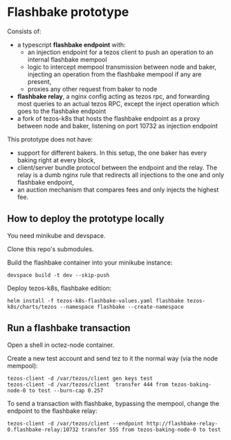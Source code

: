 Flashbake prototype
===================

Consists of:

* a typescript **flashbake endpoint** with:
  * an injection endpoint for a tezos client to push an operation to an internal flashbake mempool
  * logic to intercept mempool transmission between node and baker, injecting an operation from the flashbake mempool if any are present,
  * proxies any other request from baker to node
* **flashbake relay**, a nginx config acting as tezos rpc, and forwarding most queries to an actual tezos RPC, except the inject operation which goes to the flashbake endpoint
* a fork of tezos-k8s that hosts the flashbake endpoint as a proxy between node and baker, listening on port 10732 as injection endpoint

This prototype does not have:

* support for different bakers. In this setup, the one baker has every baking right at every block,
* client/server bundle protocol between the endpoint and the relay. The relay is a dumb nginx rule that redirects all injections to the one and only flashbake endpoint,
* an auction mechanism that compares fees and only injects the highest fee.

## How to deploy the prototype locally

You need minikube and devspace.

Clone this repo's submodules.

Build the flashbake container into your minikube instance:

```
devspace build -t dev --skip-push
```

Deploy tezos-k8s, flashbake edition:

```
helm install -f tezos-k8s-flashbake-values.yaml flashbake tezos-k8s/charts/tezos --namespace flashbake --create-namespace
```

## Run a flashbake transaction

Open a shell in octez-node container.

Create a new test account and send tez to it the normal way (via the node mempool):

```
tezos-client -d /var/tezos/client gen keys test
tezos-client -d /var/tezos/client  transfer 444 from tezos-baking-node-0 to test --burn-cap 0.257
```

To send a transaction with flashbake, bypassing the mempool, change the endpoint to the flashbake relay:

```
tezos-client -d /var/tezos/client --endpoint http://flashbake-relay-0.flashbake-relay:10732 transfer 555 from tezos-baking-node-0 to test
```
